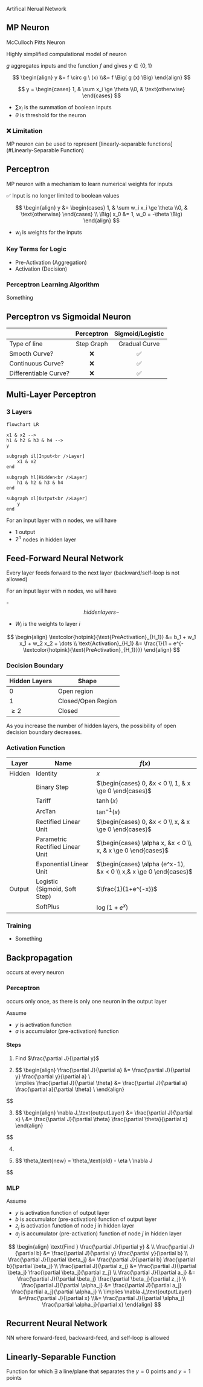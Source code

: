 Artifical Nerual Network

## MP Neuron

McCulloch Pitts Neuron

Highly simplified compulational model of neuron

$g$ aggregates inputs and the function $f$ and gives $y \in \{ 0, 1 \}$

$$
\begin{align}
y &= f \circ g \ (x) \\&= f \Big( g (x) \Big)
\end{align}
$$

$$
y = \begin{cases}
1, & \sum x_i \ge \theta \\0, & \text{otherwise}
\end{cases}
$$

- $\sum x_i$ is the summation of boolean inputs
- $\theta$ is threshold for the neuron

### ❌ Limitation

MP neuron can be used to represent [linearly-separable functions](#Linearly-Separable Function)

## Perceptron

MP neuron with a mechanism to learn numerical weights for inputs

✅ Input is no longer limited to boolean values

$$
\begin{align}
y
&= \begin{cases}
1, & \sum w_i x_i \ge \theta \\0, & \text{otherwise}
\end{cases} \\
\Big(
x_0 &= 1, w_0 = -\theta
\Big)
\end{align}
$$

- $w_i$ is weights for the inputs

### Key Terms for Logic

- Pre-Activation (Aggregation)
- Activation (Decision)

### Perceptron Learning Algorithm

Something

## Perceptron vs Sigmoidal Neuron

|                       | Perceptron | Sigmoid/Logistic |
| --------------------- | :--------: | :--------------: |
| Type of line          | Step Graph |  Gradual Curve   |
| Smooth Curve?         |     ❌      |        ✅         |
| Continuous Curve?     |     ❌      |        ✅         |
| Differentiable Curve? |     ❌      |        ✅         |

## Multi-Layer Perceptron

### 3 Layers

```mermaid
flowchart LR

x1 & x2 -->
h1 & h2 & h3 & h4 -->
y

subgraph il[Input<br />Layer]
	x1 & x2
end

subgraph hl[Hidden<br />Layer]
	h1 & h2 & h3 & h4
end

subgraph ol[Output<br />Layer]
	y
end
```

For an input layer with $n$ nodes, we will have

- 1 output
- $2^n$ nodes in hidden layer

## Feed-Forward Neural Network

Every layer feeds forward to the next layer (backward/self-loop is not allowed)

For an input layer with $n$ nodes, we will have

-$$
 hidden layers
    - 
$$

- $W_i$ is the weights to layer $i$

$$
\begin{align}
\textcolor{hotpink}{\text{PreActivation}_{H_1}}
&= b_1 + w_1 x_1 + w_2 x_2 + \dots \\
\text{Activation}_{H_1}
&= \frac{1}{1 + e^{- \textcolor{hotpink}{\text{PreActivation}_{H_1}}}}
\end{align}
$$

### Decision Boundary

| Hidden Layers | Shape              |
| ------------- | ------------------ |
| 0             | Open region        |
| 1             | Closed/Open Region |
| $\ge 2$       | Closed             |

As you increase the number of hidden layers, the possibility of open decision boundary decreases.

### Activation Function

| Layer  | Name                               | $f(x)$                                                       |
| ------ | ---------------------------------- | ------------------------------------------------------------ |
| Hidden | Identity                           | $x$                                                          |
|        | Binary Step                        | $\begin{cases} 0, &x < 0 \\ 1, & x \ge 0 \end{cases}$        |
|        | Tariff                             | $\tanh(x)$                                                   |
|        | ArcTan                             | $\tan^{-1} (x)$                                              |
|        | Rectified Linear Unit              | $\begin{cases} 0, &x < 0 \\ x, & x \ge 0 \end{cases}$        |
|        | Parametric Rectified Linear Unit   | $\begin{cases} \alpha x, &x < 0 \\ x, & x \ge 0 \end{cases}$ |
|        | Exponential Linear Unit            | $\begin{cases} \alpha (e^x-1), &x < 0 \\ x,&  x \ge 0 \end{cases}$ |
| Output | Logistic<br />(Sigmoid, Soft Step) | $\frac{1}{1+e^{-x}}$                                         |
|        | SoftPlus                           | $\log(1+e^x)$                                                |

### Training

- Something

## Backpropagation

occurs at every neuron

### Perceptron

occurs only once, as there is only one neuron in the output layer

Assume

- $y$ is activation function
- $a$ is accumulator (pre-activation) function

#### Steps

1. Find $\frac{\partial J}{\partial y}$

2. $$
   \begin{align}
   \frac{\partial J}{\partial a}
   &= \frac{\partial J}{\partial y} \frac{\partial y}{\partial a} \\   
   \implies
   \frac{\partial J}{\partial \theta}
   &= \frac{\partial J}{\partial a} \frac{\partial a}{\partial \theta} \\   \end{align}
   
$$

3. $$
   \begin{align}
   \nabla J_\text{outputLayer}
   &= \frac{\partial J}{\partial x} \\   &= \frac{\partial J}{\partial \theta} \frac{\partial \theta}{\partial x}
   \end{align}
   
$$

4. 

5. $$
   \theta_\text{new} = \theta_\text{old} - \eta \ \nabla J
   
$$

### MLP

Assume

- $y$ is activation function of output layer
- $b$ is accumulator (pre-activation) function of output layer
- $z_j$ is activation function of node $j$ in hidden layer
- $a_j$ is accumulator (pre-activation) function of node $j$ in hidden layer

$$
\begin{align}
\text{Find } \frac{\partial J}{\partial y} & \\ 
\frac{\partial J}{\partial b}
&= \frac{\partial J}{\partial y} \frac{\partial y}{\partial b} \\
\frac{\partial J}{\partial \beta_j}
&= \frac{\partial J}{\partial b} \frac{\partial b}{\partial \beta_j} \\
\frac{\partial J}{\partial z_j}
&= \frac{\partial J}{\partial \beta_j} \frac{\partial \beta_j}{\partial z_j} \\
\frac{\partial J}{\partial a_j}
&= \frac{\partial J}{\partial \beta_j} \frac{\partial \beta_j}{\partial z_j} \\
\frac{\partial J}{\partial \alpha_j}
&= \frac{\partial J}{\partial a_j} \frac{\partial a_j}{\partial \alpha_j} \\
\implies
\nabla J_\text{outputLayer}
&=\frac{\partial J}{\partial x} \\&= \frac{\partial J}{\partial \alpha_j} \frac{\partial \alpha_j}{\partial x}
\end{align}
$$

## Recurrent Neural Network

NN where forward-feed, backward-feed, and self-loop is allowed

## Linearly-Separable Function

Function for which $\exists$ a line/plane that separates the $y=0$ points and $y=1$ points